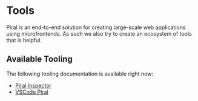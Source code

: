 # Tools

Piral is an end-to-end solution for creating large-scale web applications using microfrontends. As such we also try to create an ecosystem of tools that is helpful.

## Available Tooling

The following tooling documentation is available right now:

- [Piral Inspector](./piral-inspector.md)
- [VSCode Piral](./vscode-piral.md)
